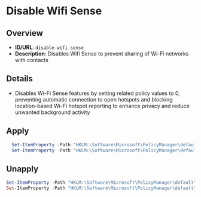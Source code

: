 # Disable Wifi Sense

## Overview
- **ID/URL**: `disable-wifi-sense`
- **Description**: Disables Wifi Sense to prevent sharing of Wi-Fi networks with contacts





## Details

- Disables Wi-Fi Sense features by setting related policy values to 0, preventing automatic connection to open hotspots and blocking location-based Wi-Fi hotspot reporting to enhance privacy and reduce unwanted background activity





## Apply

```powershell { .no-copy }  
  Set-ItemProperty -Path "HKLM:\Software\Microsoft\PolicyManager\default\WiFi\AllowWiFiHotSpotReporting" -Name "Value" -Type DWord -Value 0
  Set-ItemProperty -Path "HKLM:\Software\Microsoft\PolicyManager\default\WiFi\AllowAutoConnectToWiFiSenseHotspots" -Name "Value" -Type DWord -Value 0
```

## Unapply

```powershell
Set-ItemProperty -Path "HKLM:\Software\Microsoft\PolicyManager\default\WiFi\AllowWiFiHotSpotReporting" -Name "Value" -Type DWord -Value 1
Set-ItemProperty -Path "HKLM:\Software\Microsoft\PolicyManager\default\WiFi\AllowAutoConnectToWiFiSenseHotspots" -Name "Value" -Type DWord -Value 1
```

